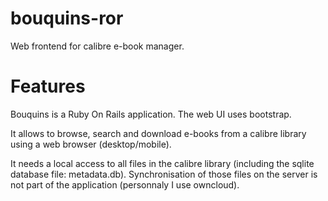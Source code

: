 bouquins-ror
============

Web frontend for calibre e-book manager.

Features
========

Bouquins is a Ruby On Rails application. The web UI uses bootstrap.

It allows to browse, search and download e-books from a calibre library using a web browser (desktop/mobile).

It needs a local access to all files in the calibre library (including the sqlite database file: metadata.db). Synchronisation of those files on the server is not part of the application (personnaly I use owncloud).
